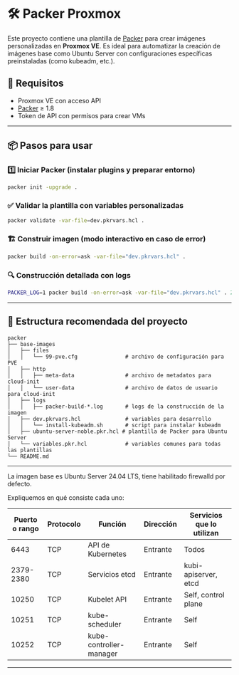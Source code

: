 # 🛠️ Packer Proxmox

Este proyecto contiene una plantilla de [Packer](https://www.packer.io/) para crear imágenes personalizadas en **Proxmox VE**. Es ideal para automatizar la creación de imágenes base como Ubuntu Server con configuraciones específicas preinstaladas (como kubeadm, etc.).

## 🚀 Requisitos

- Proxmox VE con acceso API
- [Packer](https://developer.hashicorp.com/packer) ≥ 1.8
- Token de API con permisos para crear VMs

---

## 📦 Pasos para usar

### 1️⃣ Iniciar Packer (instalar plugins y preparar entorno)
```bash
packer init -upgrade .
```

### ✅ Validar la plantilla con variables personalizadas
```bash
packer validate -var-file=dev.pkrvars.hcl .
```

### 🏗️ Construir imagen (modo interactivo en caso de error)
```bash
packer build -on-error=ask -var-file="dev.pkrvars.hcl" .
```

### 🔍 Construcción detallada con logs
```bash
PACKER_LOG=1 packer build -on-error=ask -var-file="dev.pkrvars.hcl" . 2>&1 | tee logs/packer-build-$(date +"%Y-%m-%d_%H:%M:%S").log
```

---

## 📁 Estructura recomendada del proyecto

```
packer
├── base-images
│   ├── files
│   │   └── 99-pve.cfg               # archivo de configuración para PVE
│   ├── http
│   │   ├── meta-data                # archivo de metadatos para cloud-init
│   │   └── user-data                # archivo de datos de usuario para cloud-init
│   ├── logs
│   │   ├── packer-build-*.log       # logs de la construcción de la imagen
│   ├── dev.pkrvars.hcl              # variables para desarrollo
│   │   └── install-kubeadm.sh       # script para instalar kubeadm
│   ├── ubuntu-server-noble.pkr.hcl # plantilla de Packer para Ubuntu Server
│   └── variables.pkr.hcl            # variables comunes para todas las plantillas
└── README.md
```

---
La imagen base es Ubuntu Server 24.04 LTS, tiene habilitado firewalld por defecto.

Expliquemos en qué consiste cada uno:

| **Puerto o rango** | **Protocolo** | **Función** | **Dirección** | **Servicios que lo utilizan** |
| --- | --- | --- | --- | --- |
| 6443 | TCP | API de Kubernetes | Entrante | Todos |
| 2379-2380 | TCP | Servicios etcd | Entrante | kubi-apiserver, etcd |
| 10250 | TCP | Kubelet API | Entrante | Self, control plane |
| 10251 | TCP | kube-scheduler | Entrante | Self |
| 10252 | TCP | kube-controller-manager | Entrante | Self |

---
